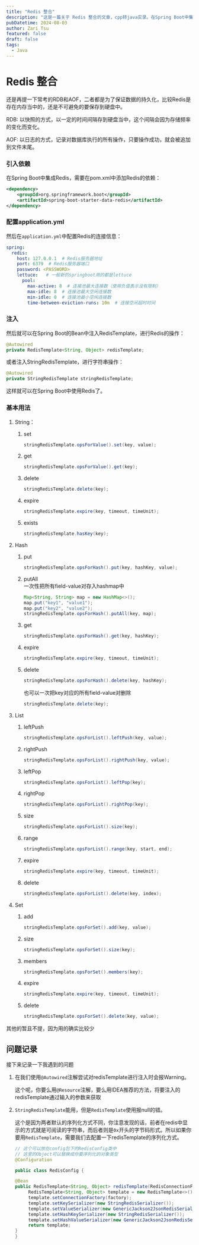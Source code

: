 ```yaml
---
title: "Redis 整合"
description: "这是一篇关于 Redis 整合的文章，cpp转java实录。在Spring Boot中集成Redis和操作使用。"
pubDatetime: 2024-08-03
author: Zari Tsu
featured: false
draft: false
tags:
  - Java
---
```


# Redis 整合

还是再提一下常考的RDB和AOF，二者都是为了保证数据的持久化，比较Redis是存在内存当中的，还是不可避免的要保存到硬盘中。

RDB: 以快照的方式，以一定的时间间隔存到硬盘当中，这个间隔会因为存储频率的变化而变化。

AOF: 以日志的方式，记录对数据库执行的所有操作，只要操作成功，就会被追加到文件末尾。

### 引入依赖

在Spring Boot中集成Redis，需要在pom.xml中添加Redis的依赖：

```xml
<dependency>
    <groupId>org.springframework.boot</groupId>
    <artifactId>spring-boot-starter-data-redis</artifactId>
</dependency>
```

### 配置application.yml

然后在`application.yml`中配置Redis的连接信息：

```yaml
spring:
  redis:
    host: 127.0.0.1  # Redis服务器地址
    port: 6379  # Redis服务器端口
    password: <PASSWORD>
    lettuce:   # 一般新的springboot用的都是lettuce
      pool:
        max-active: 8  # 连接池最大连接数（使用负值表示没有限制）
        max-idle: 8  # 连接池最大空闲连接数
        min-idle: 0  # 连接池最小空闲连接数
        time-between-eviction-runs: 10m  # 连接空闲超时时间
```

### 注入

然后就可以在Spring Boot的Bean中注入RedisTemplate，进行Redis的操作：

```java
@Autowired
private RedisTemplate<String, Object> redisTemplate;
```

或者注入StringRedisTemplate，进行字符串操作：

```java
@Autowired
private StringRedisTemplate stringRedisTemplate;
```

这样就可以在Spring Boot中使用Redis了。

### 基本用法

1. String：
   1. set
        ```java
        stringRedisTemplate.opsForValue().set(key, value);
        ```
   2. get
        ```java
        stringRedisTemplate.opsForValue().get(key);
        ```
   3. delete
        ```java
        stringRedisTemplate.delete(key);
        ```
   4. expire
        ```java
        stringRedisTemplate.expire(key, timeout, timeUnit);
        ```
   5. exists
        ```java
        stringRedisTemplate.hasKey(key);
        ```

2. Hash
    1. put
         ```java
         stringRedisTemplate.opsForHash().put(key, hashKey, value);
         ```
    2. putAll  
        一次性把所有field-value对存入hashmap中
         ```java
         Map<String, String> map = new HashMap<>();
         map.put("key1", "value1");
         map.put("key2", "value2");
         stringRedisTemplate.opsForHash().putAll(key, map);
         ```
    3. get
         ```java
         stringRedisTemplate.opsForHash().get(key, hashKey);
         ```
    4. expire
         ```java
         stringRedisTemplate.expire(key, timeout, timeUnit);
         ```
    5. delete
         ```java
         stringRedisTemplate.opsForHash().delete(key, hashKey);
         ```
         也可以一次把key对应的所有field-value对删除
         ```java
         stringRedisTemplate.delete(key);
         ```

3. List
    1. leftPush
         ```java
         stringRedisTemplate.opsForList().leftPush(key, value);
         ```
    2. rightPush
         ```java
         stringRedisTemplate.opsForList().rightPush(key, value);
         ```
    3. leftPop
         ```java
         stringRedisTemplate.opsForList().leftPop(key);
         ```
    4. rightPop
         ```java
         stringRedisTemplate.opsForList().rightPop(key);
         ```
    5. size
         ```java
         stringRedisTemplate.opsForList().size(key);
         ```
    6. range
         ```java
         stringRedisTemplate.opsForList().range(key, start, end);
         ```
    7. expire
         ```java
         stringRedisTemplate.expire(key, timeout, timeUnit);
         ```
    8. delete
         ```java
         stringRedisTemplate.opsForList().delete(key, index);
         ```

4. Set
   1. add
        ```java
        stringRedisTemplate.opsForSet().add(key, value);
        ```
   2. size
        ```java
        stringRedisTemplate.opsForSet().size(key);
        ```
   3. members
        ```java
        stringRedisTemplate.opsForSet().members(key);
        ```
   4. expire
        ```java
        stringRedisTemplate.expire(key, timeout, timeUnit);
        ```
   5. delete
        ```java
        stringRedisTemplate.opsForSet().delete(key, value);
        ```

其他的暂且不提，因为用的确实比较少

## 问题记录

接下来记录一下我遇到的问题

1. 在我们使用`@Autowired`注解尝试对redisTemplate进行注入时会报Warning。

     这个呢，你要么用`@Resource`注解，要么用IDEA推荐的方法，将要注入的redisTemplate通过输入的参数来获取

2. `StringRedisTemplate`能用，但是`RedisTemplate`使用报null的错。

     这个是因为两者默认的序列化方式不同，你注意发现的话，前者在redis中显示的方式就是可阅读的字符串，而后者则是`0x`开头的字节码形式。所以如果你要用`RedisTemplate`，需要我们去配置一下redisTemplate的序列化方式。

     ```java
     // 这个可以放在config包下的RedisConfig类中
     // 这里的Object可以替换成你要序列化的对象类型
     @Configuration

     public class RedisConfig {

     @Bean
     public RedisTemplate<String, Object> redisTemplate(RedisConnectionFactory factory) {
          RedisTemplate<String, Object> template = new RedisTemplate<>();
          template.setConnectionFactory(factory);
          template.setKeySerializer(new StringRedisSerializer());
          template.setValueSerializer(new GenericJackson2JsonRedisSerializer());
          template.setHashKeySerializer(new StringRedisSerializer());
          template.setHashValueSerializer(new GenericJackson2JsonRedisSerializer());
          return template;
     }
     }
     ```
